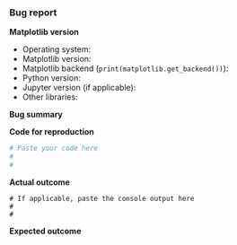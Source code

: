 <!--To help us understand and resolve your issue, please fill out the form to the best of your ability.-->
<!--You can feel free to delete the sections that do not apply.-->

### Bug report

**Matplotlib version**
<!--Please specify your platform and versions of the relevant libraries you are using:-->
  * Operating system:
  * Matplotlib version:
  * Matplotlib backend (`print(matplotlib.get_backend())`):
  * Python version:
  * Jupyter version (if applicable):
  * Other libraries:

<!--Please tell us how you installed matplotlib and python e.g., pip, conda
system package manager, or from source
-->


**Bug summary**

<!--A short 1-2 sentences that succinctly describes the bug-->


**Code for reproduction**

<!--A minimum code snippet required to reproduce the bug (not as screenshot)
Please make sure to minimize the number of dependencies required, and provide
any necessary data (random is frequently sufficent).
-->

```python
# Paste your code here
#
#
```

**Actual outcome**

<!--The output produced by the above code, which may be a screenshot, console output, etc.-->

```
# If applicable, paste the console output here
#
#
```

**Expected outcome**

<!--A description of the expected outcome from the code snippet-->
<!--If this used to work in an earlier version of Matplotlib, please note the version it used to work on-->
